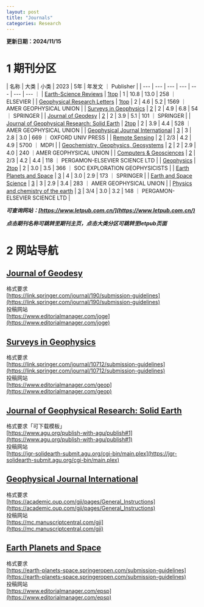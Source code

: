 ```yaml
---
layout: post
title: "Journals"
categories: Research
---
```


**更新日期：2024/11/15**
# 1 期刊分区

| 名称 | 大类 | 小类 | 2023 | 5年 | 年发文 ｜ Publisher |
| --- | --- | --- | --- | --- | --- | --- ｜
| [Earth-Science Reviews](https://www.journals.elsevier.com/earth-science-reviews) | [1top](https://www.letpub.com.cn/index.php?journalid=2393&page=journalapp&view=detail) | 1 | 10.8 | 13.0 | 258 ｜ ELSEVIER |
| [Geophysical Research Letters](https://agupubs.onlinelibrary.wiley.com/journal/19448007) | [1top](https://www.letpub.com.cn/index.php?journalid=3078&page=journalapp&view=detail) | 2 | 4.6 | 5.2 | 1569 ｜ AMER GEOPHYSICAL UNION |
| [Surveys in Geophysics](https://link.springer.com/journal/10712) | [2](https://www.letpub.com.cn/index.php?journalid=7718&page=journalapp&view=detail) | 2 | 4.9 | 6.8 | 54 ｜ SPRINGER |
| [Journal of Geodesy](https://link.springer.com/journal/190) | [2](https://www.letpub.com.cn/index.php?journalid=4585&page=journalapp&view=detail) | 2 | 3.9 | 5.1 | 101 ｜ SPRINGER |
| [Journal of Geophysical Research: Solid Earth](https://agupubs.onlinelibrary.wiley.com/journal/21699356) | [2top](https://www.letpub.com.cn/index.php?journalid=10223&page=journalapp&view=detail) | 2 | 3.9 | 4.4 | 528 ｜ AMER GEOPHYSICAL UNION |
| [Geophysical Journal International](https://academic.oup.com/gji) | [3](https://www.letpub.com.cn/index.php?journalid=3076&page=journalapp&view=detail) | 3 | 2.8 | 3.0 | 669 ｜ OXFORD UNIV PRESS |
| [Remote Sensing](https://www.mdpi.com/journal/remotesensing) | [2](https://www.letpub.com.cn/index.php?journalid=8969&page=journalapp&view=detail) | 2/3 | 4.2 | 4.9 | 5700 ｜ MDPI |
| [Geochemistry, Geophysics, Geosystems](https://agupubs.onlinelibrary.wiley.com/journal/15252027) | [2](https://www.letpub.com.cn/index.php?journalid=3042&page=journalapp&view=detail) | 2 | 2.9 | 4.0 | 240 ｜AMER GEOPHYSICAL UNION |
| [Computers & Geosciences](http://www.journals.elsevier.com/computers-and-geosciences) | [2](https://www.letpub.com.cn/index.php?journalid=2006&page=journalapp&view=detail) | 2/3 | 4.2 | 4.4 | 118 ｜ PERGAMON-ELSEVIER SCIENCE LTD |
| [Geophysics](http://library.seg.org/geophysics) | [2top](https://www.letpub.com.cn/index.php?journalid=3079&page=journalapp&view=detail) | 2 | 3.0 | 3.5 | 366 ｜ SOC EXPLORATION GEOPHYSICISTS |
| [Earth Planets and Space](https://www.springer.com/40623) | [3](https://www.letpub.com.cn/index.php?journalid=2389&page=journalapp&view=detail) | 4 | 3.0 | 2.9 | 173 ｜ SPRINGER |
| [Earth and Space Science](https://agupubs.onlinelibrary.wiley.com/journal/23335084) | [3](https://www.letpub.com.cn/index.php?journalid=10397&page=journalapp&view=detail) | 3 | 2.9 | 3.4 | 283 ｜ AMER GEOPHYSICAL UNION |
| [Physics and chemistry of the earth](https://www.sciencedirect.com/journal/physics-and-chemistry-of-the-earth-parts-a-b-c) | [3](https://www.letpub.com.cn/index.php?journalid=6667&page=journalapp&view=detail) | 3/4 | 3.0 | 3.2 | 148 ｜ PERGAMON-ELSEVIER SCIENCE LTD |

***可查询网站：[https://www.letpub.com.cn/](https://www.letpub.com.cn/)***

***点击期刊名称可跳转至期刊主页，点击大类分区可跳转至letpub页面***

# 2 网站导航
## [Journal of Geodesy](https://link.springer.com/journal/190)
格式要求<br/>
[https://link.springer.com/journal/190/submission-guidelines](https://link.springer.com/journal/190/submission-guidelines)<br/>
投稿网站<br/>
[https://www.editorialmanager.com/joge](https://www.editorialmanager.com/joge)
## [Surveys in Geophysics](https://link.springer.com/journal/10712)
格式要求<br/>
[https://link.springer.com/journal/10712/submission-guidelines](https://link.springer.com/journal/10712/submission-guidelines)<br/>
投稿网站<br/>
[https://www.editorialmanager.com/geop](https://www.editorialmanager.com/geop)
## [Journal of Geophysical Research: Solid Earth](https://agupubs.onlinelibrary.wiley.com/journal/21699356)
格式要求「可下载模板」<br/>
[https://www.agu.org/publish-with-agu/publish#1](https://www.agu.org/publish-with-agu/publish#1)<br/>
投稿网站<br/>
[https://jgr-solidearth-submit.agu.org/cgi-bin/main.plex](https://jgr-solidearth-submit.agu.org/cgi-bin/main.plex)
## [Geophysical Journal International](https://academic.oup.com/gji)
格式要求<br/>
[https://academic.oup.com/gji/pages/General_Instructions](https://academic.oup.com/gji/pages/General_Instructions)<br/>
投稿网站<br/>
[https://mc.manuscriptcentral.com/gji](https://mc.manuscriptcentral.com/gji)
## [Earth Planets and Space](https://earth-planets-space.springeropen.com)
格式要求<br/>
[https://earth-planets-space.springeropen.com/submission-guidelines](https://earth-planets-space.springeropen.com/submission-guidelines)<br/>
投稿网站<br/>
[https://www.editorialmanager.com/epsp](https://www.editorialmanager.com/epsp)
